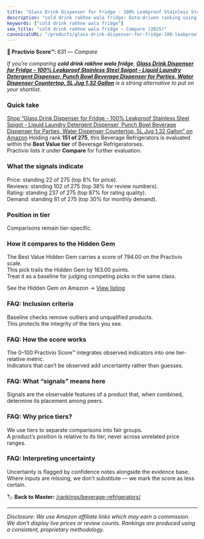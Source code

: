 ```yaml
---
title: "Glass Drink Dispenser for Fridge - 100% Leakproof Stainless Steel Spigot - Liquid Laundry Detergent Dispenser, Punch Bowl Beverage Dispenser for Parties, Water Dispenser Countertop, 5L Jug 1.32 Gallon"
description: "cold drink rakhne wala fridge: Data-driven ranking using the Practivio Score™. Positioned by quality, value, demand, findability, momentum."
keywords: ["cold drink rakhne wala fridge"]
seo_title: "cold drink rakhne wala fridge — Compare (2025)"
canonicalURL: "/products/glass-drink-dispenser-for-fridge-100-leakproof-stainless-steel-spigot-liquid-laundry-detergent-dispenser-punch-bowl-beverage-dispenser-for-parties-water-dispenser-countertop-5l-jug-132-gallon-B0CJLTJ8Q5/"
---
```


**🛒 Practivio Score™:** 631 — _Compare_


*If you're comparing **cold drink rakhne wala fridge**, **[Glass Drink Dispenser for Fridge - 100% Leakproof Stainless Steel Spigot - Liquid Laundry Detergent Dispenser, Punch Bowl Beverage Dispenser for Parties, Water Dispenser Countertop, 5L Jug 1.32 Gallon](https://www.amazon.com/dp/B0CJLTJ8Q5?tag=practivio-20)** is a strong alternative to put on your shortlist.*
### Quick take
[Shop “Glass Drink Dispenser for Fridge - 100% Leakproof Stainless Steel Spigot - Liquid Laundry Detergent Dispenser, Punch Bowl Beverage Dispenser for Parties, Water Dispenser Countertop, 5L Jug 1.32 Gallon” on Amazon](https://www.amazon.com/dp/B0CJLTJ8Q5?tag=practivio-20)
Holding rank **151 of 275**, this Beverage Refrigerators is evaluated within the **Best Value tier** of Beverage Refrigeratorses.  
Practivio lists it under **Compare** for further evaluation.

### What the signals indicate
Price: standing 22 of 275 (top 8% for price).  
Reviews: standing 102 of 275 (top 38% for review numbers).  
Rating: standing 237 of 275 (top 87% for rating quality).  
Demand: standing 81 of 275 (top 30% for monthly demand).

### Position in tier
Comparisons remain tier-specific.

### How it compares to the Hidden Gem
The Best Value Hidden Gem carries a score of 794.00 on the Practivio scale.  
This pick trails the Hidden Gem by 163.00 points.  
Treat it as a baseline for judging competing picks in the same class.  

See the Hidden Gem on Amazon → [View listing](https://www.amazon.com/dp/B00IR8H55A?tag=practivio-20)

### FAQ: Inclusion criteria
Baseline checks remove outliers and unqualified products.  
This protects the integrity of the tiers you see.

### FAQ: How the score works
The 0–100 Practivio Score™ integrates observed indicators into one tier-relative metric.  
Indicators that can’t be observed add uncertainty rather than guesses.

### FAQ: What “signals” means here
Signals are the observable features of a product that, when combined, determine its placement among peers.

### FAQ: Why price tiers?
We use tiers to separate comparisons into fair groups.  
A product’s position is relative to its tier, never across unrelated price ranges.

### FAQ: Interpreting uncertainty
Uncertainty is flagged by confidence notes alongside the evidence base.  
Where inputs are missing, we don’t substitute — we mark the score as less certain.

<!-- Missing template for Compare/CompareWithinPriceClass -->


🏷️ **Back to Master:** [/rankings/beverage-refrigerators/](/rankings/beverage-refrigerators/)

---
_Disclosure: We use Amazon affiliate links which may earn a commission. We don’t display live prices or review counts. Rankings are produced using a consistent, proprietary methodology._
